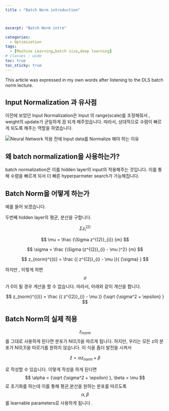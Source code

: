 ```yaml
---
title : "Batch Norm introduction"



excerpt: "Batch Norm intro"

categories:
  - Optimization
tags:
  - [Machine Learning,batch size,deep learning]
# classes : wide
toc: true
toc_sticky: true
---
```

This article was expressed in my own words after listening to the DLS batch norm lecture.
## Input Normalization 과 유사점

이전에 보았던 Input Normalization은 Input 의 range(scale)를 조정해줘서  , weight의 update가 균일하게 끔 되게 해주었습니다. 따라서, 상대적으로 수렴이 빠르게 되도록 해주는 역할을 하였습니다.

![Neural Network 적용 전에 Input data를 Normalize 해야 하는 이유](https://camo.githubusercontent.com/1f4da8632894c7220f804bcddc6e50bc708e6481/68747470733a2f2f692e696d6775722e636f6d2f32784e423261552e6a7067)

## 왜 batch normalization을 사용하는가?

batch normalization은 이를 hidden layer의 input의 적용해주는 것입니다. 이를 통해 수렴을 빠르게 되서 더 빠른 hyperparmeter search가 가능해집니다.

## Batch Norm을 어떻게 하는가

예를 들어 보겠습니다.

두번째 hidden layer의 평균, 분산을 구합니다. 

$$ \Sigma z^{(2)}_{i} $$  

$$ \mu = \frac {\Sigma z^{(2)}_{i}} {m} $$ 

$$ \sigma = \frac {\Sigma (z^{(2)}_{i} - \mu )^2} {m} $$

$$ z_{norm}^{(i)}  =  \frac {( z^{(2)}_{i} - \mu )}{ {\sigma} } $$

하지만 , 이렇게 하면  $$\sigma$$ 가 0이 될 경우 계산을 할 수 없습니다. 따라서, 아래와 같이 계산을 합니다.

$$ z_{norm}^{(i)}  =  \frac {( z^{(2)}_{i} - \mu )} {\sqrt {\sigma^2 + \epsilon}  } $$

 

## Batch Norm의  실제 적용

$$ z_{norm}$$ 를 그대로 사용하게 된다면 분포가 N(0,1)을 따르게 됩니다. 하지만, 우리는 모든 z의 분포가 N(0,1)을 따르기를 원하지 않습니다. 이 식을 좀더 발전을 시켜서 

$$ \widehat{z} = \alpha z_{norm} + \beta $$  

로 작성할 수 있습니다. 이렇게 작성을 하게 된다면  $$ \alpha =  {\sqrt {\sigma^2 + \epsilon} }, \beta = \mu $$ 로 초기화를 하는데 이를 통해 평균,분산을 원하는 분포를 따르도록  $$ \alpha , \beta $$를 learnable parameters로 사용하게 됩니다 .

